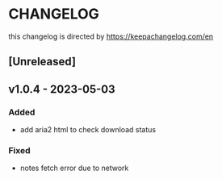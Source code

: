 # CHANGELOG

this changelog is directed by https://keepachangelog.com/en

## [Unreleased]

## v1.0.4 - 2023-05-03

### Added

- add aria2 html to check download status

### Fixed

- notes fetch error due to network